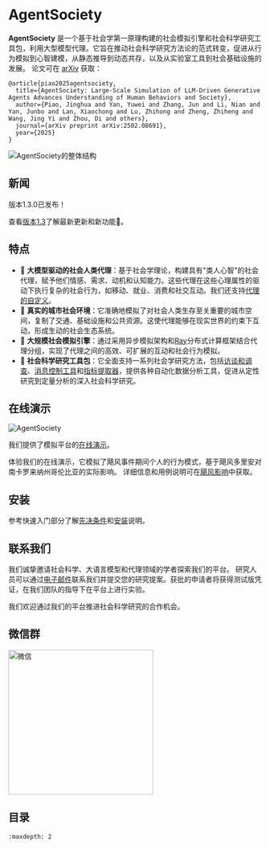 # AgentSociety

**AgentSociety** 是一个基于社会学第一原理构建的社会模拟引擎和社会科学研究工具包，利用大型模型代理。它旨在推动社会科学研究方法论的范式转变，促进从行为模拟到心智建模，从静态推导到动态共存，以及从实验室工具到社会基础设施的发展。
论文可在 [arXiv](https://arxiv.org/abs/2502.08691) 获取：

```
@article{piao2025agentsociety,
  title={AgentSociety: Large-Scale Simulation of LLM-Driven Generative Agents Advances Understanding of Human Behaviors and Society},
  author={Piao, Jinghua and Yan, Yuwei and Zhang, Jun and Li, Nian and Yan, Junbo and Lan, Xiaochong and Lu, Zhihong and Zheng, Zhiheng and Wang, Jing Yi and Zhou, Di and others},
  journal={arXiv preprint arXiv:2502.08691},
  year={2025}
}
```

<img src="_static/framework-overview.jpg" alt="AgentSociety的整体结构" style="zoom=28%;" />

## 新闻

版本1.3.0已发布！

查看[版本1.3](./02-version-1.3/index.md)了解最新更新和新功能🎇。

## 特点

- 🌟 **大模型驱动的社会人类代理**：基于社会学理论，构建具有"类人心智"的社会代理，赋予他们情感、需求、动机和认知能力。这些代理在这些心理属性的驱动下执行复杂的社会行为，如移动、就业、消费和社交互动。我们还支持[代理的自定义](./05-custom-agents/index.md)。
- 🌟 **真实的城市社会环境**：它准确地模拟了对社会人类生存至关重要的城市空间，复制了交通、基础设施和公共资源。这使代理能够在现实世界的约束下互动，形成生动的社会生态系统。
- 🌟 **大规模社会模拟引擎**：通过采用异步模拟架构和[Ray](https://www.ray.io/)分布式计算框架结合代理分组，实现了代理之间的高效、可扩展的互动和社会行为模拟。
- 🌟 **社会科学研究工具包**：它全面支持一系列社会学研究方法，包括[访谈和调查](./04-experiment-design/01-survey-and-interview.md)、[消息控制工具](./04-experiment-design/03-message-interception.md)和[指标提取器](./04-experiment-design/02-metrics-collection.md)，提供各种自动化数据分析工具，促进从定性研究到定量分析的深入社会科学研究。

## 在线演示

<!-- ![AgentSocietyDemo](_static/agentsociety-demo.png) -->

![AgentSociety](_static/ui-demo.gif)

我们提供了模拟平台的[在线演示](https://agentsociety.fiblab.net/)。

体验我们的在线演示，它模拟了飓风事件期间个人的行为模式，基于飓风多里安对南卡罗来纳州哥伦比亚的实际影响。
详细信息和用例说明可在[飓风影响](./07-use-case/04-hurricane-impact.md)中获取。

## 安装

参考快速入门部分了解[先决条件](./01-quick-start/01-prerequisites.md)和[安装](./01-quick-start/02-start-your-first-simulation.md#step-0-installation)说明。

## 联系我们

我们诚挚邀请社会科学、大语言模型和代理领域的学者探索我们的平台。
研究人员可以通过[电子邮件](mailto:agentsociety.fiblab2025@gmail.com)联系我们并提交您的研究提案。获批的申请者将获得测试版凭证，在我们团队的指导下在平台上进行实验。

我们欢迎通过我们的平台推进社会科学研究的合作机会。

## 微信群

<img src="_static/wechat.png" alt="微信" style="width: 30vw;" />

## 目录

```{toctree}
:maxdepth: 2

``` 